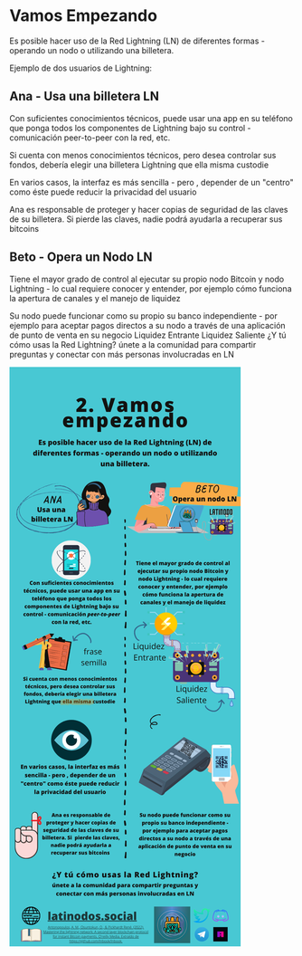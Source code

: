 # Vamos Empezando


Es posible hacer uso de la Red Lightning (LN) de diferentes formas - operando un nodo o utilizando una billetera.


Ejemplo de dos usuarios de Lightning:

## Ana - Usa una billetera LN

Con suficientes conocimientos técnicos, puede usar una app en su teléfono que ponga todos los componentes de Lightning bajo su control - comunicación peer-to-peer con la red, etc.

Si cuenta con menos conocimientos técnicos, pero desea controlar sus fondos, debería elegir una billetera Lightning que ella misma custodie

En varios casos, la interfaz es más sencilla - pero , depender de un "centro" como éste puede reducir la privacidad del usuario

Ana es responsable de proteger y hacer copias de seguridad de las claves de su billetera. Si pierde las claves, nadie podrá ayudarla a recuperar sus bitcoins 



## Beto - Opera un Nodo LN

Tiene el mayor grado de control al ejecutar su propio nodo Bitcoin y nodo Lightning - lo cual requiere conocer y entender, por ejemplo cómo funciona la apertura de canales y el manejo de liquidez

Su nodo puede funcionar como su propio su banco independiente - por ejemplo para aceptar pagos directos a su nodo a través de una aplicación de punto de venta en su negocio
Liquidez Entrante
Liquidez Saliente
¿Y tú cómo usas la Red Lightning?
únete a la comunidad para compartir preguntas y conectar con más personas involucradas en LN


![Imagen](https://github.com/LatiNodos/Infografias/blob/main/Visuales/2%20-%20Vamos%20Empezando.png)
